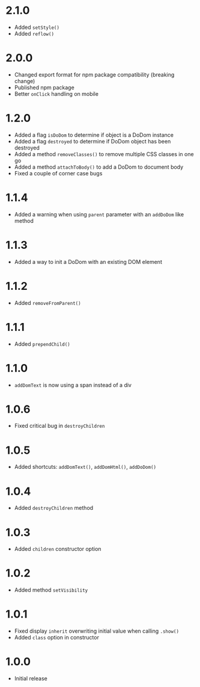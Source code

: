# 2.1.0
- Added `setStyle()`
- Added `reflow()`

# 2.0.0
- Changed export format for npm package compatibility (breaking change)
- Published npm package
- Better `onClick` handling on mobile

# 1.2.0
- Added a flag `isDoDom` to determine if object is a DoDom instance
- Added a flag `destroyed` to determine if DoDom object has been destroyed
- Added a method `removeClasses()` to remove multiple CSS classes in one go
- Added a method `attachToBody()` to add a DoDom to document body
- Fixed a couple of corner case bugs

# 1.1.4
- Added a warning when using `parent` parameter with an `addDoDom` like method

# 1.1.3
- Added a way to init a DoDom with an existing DOM element

# 1.1.2
- Added `removeFromParent()`

# 1.1.1
- Added `prependChild()`

# 1.1.0
- `addDomText` is now using a span instead of a div

# 1.0.6
- Fixed critical bug in `destroyChildren`

# 1.0.5
- Added shortcuts: `addDomText()`, `addDomHtml()`, `addDoDom()`

# 1.0.4
- Added `destroyChildren` method

# 1.0.3
- Added `children` constructor option

# 1.0.2
- Added method `setVisibility`

# 1.0.1
- Fixed display `inherit` overwriting initial value when calling `.show()`
- Added `class` option in constructor

# 1.0.0
- Initial release
